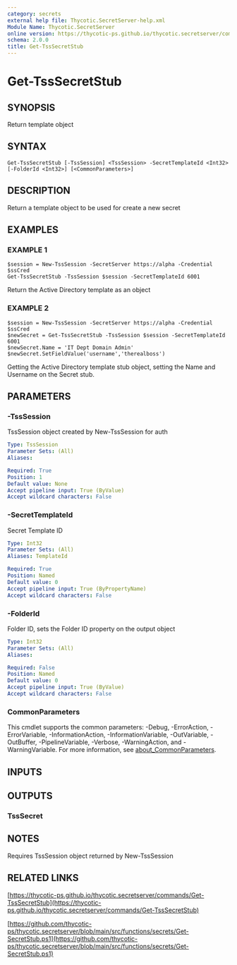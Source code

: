 ```yaml
---
category: secrets
external help file: Thycotic.SecretServer-help.xml
Module Name: Thycotic.SecretServer
online version: https://thycotic-ps.github.io/thycotic.secretserver/commands/Get-TssSecretStub
schema: 2.0.0
title: Get-TssSecretStub
---
```


# Get-TssSecretStub

## SYNOPSIS
Return template object

## SYNTAX

```
Get-TssSecretStub [-TssSession] <TssSession> -SecretTemplateId <Int32> [-FolderId <Int32>] [<CommonParameters>]
```

## DESCRIPTION
Return a template object to be used for create a new secret

## EXAMPLES

### EXAMPLE 1
```
$session = New-TssSession -SecretServer https://alpha -Credential $ssCred
Get-TssSecretStub -TssSession $session -SecretTemplateId 6001
```

Return the Active Directory template as an object

### EXAMPLE 2
```
$session = New-TssSession -SecretServer https://alpha -Credential $ssCred
$newSecret = Get-TssSecretStub -TssSession $session -SecretTemplateId 6001
$newSecret.Name = 'IT Dept Domain Admin'
$newSecret.SetFieldValue('username','therealboss')
```

Getting the Active Directory template stub object, setting the Name and Username on the Secret stub.

## PARAMETERS

### -TssSession
TssSession object created by New-TssSession for auth

```yaml
Type: TssSession
Parameter Sets: (All)
Aliases:

Required: True
Position: 1
Default value: None
Accept pipeline input: True (ByValue)
Accept wildcard characters: False
```

### -SecretTemplateId
Secret Template ID

```yaml
Type: Int32
Parameter Sets: (All)
Aliases: TemplateId

Required: True
Position: Named
Default value: 0
Accept pipeline input: True (ByPropertyName)
Accept wildcard characters: False
```

### -FolderId
Folder ID, sets the Folder ID property on the output object

```yaml
Type: Int32
Parameter Sets: (All)
Aliases:

Required: False
Position: Named
Default value: 0
Accept pipeline input: True (ByValue)
Accept wildcard characters: False
```

### CommonParameters
This cmdlet supports the common parameters: -Debug, -ErrorAction, -ErrorVariable, -InformationAction, -InformationVariable, -OutVariable, -OutBuffer, -PipelineVariable, -Verbose, -WarningAction, and -WarningVariable. For more information, see [about_CommonParameters](http://go.microsoft.com/fwlink/?LinkID=113216).

## INPUTS

## OUTPUTS

### TssSecret
## NOTES
Requires TssSession object returned by New-TssSession

## RELATED LINKS

[https://thycotic-ps.github.io/thycotic.secretserver/commands/Get-TssSecretStub](https://thycotic-ps.github.io/thycotic.secretserver/commands/Get-TssSecretStub)

[https://github.com/thycotic-ps/thycotic.secretserver/blob/main/src/functions/secrets/Get-SecretStub.ps1](https://github.com/thycotic-ps/thycotic.secretserver/blob/main/src/functions/secrets/Get-SecretStub.ps1)

